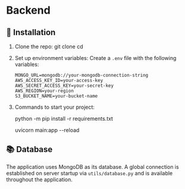 # Backend

## 🚀 Installation

1. Clone the repo:
   git clone <your-repo-url>
   cd <repo-folder>

2. Set up environment variables:
   Create a `.env` file with the following variables:
   ```
   MONGO_URL=mongodb://your-mongodb-connection-string
   AWS_ACCESS_KEY_ID=your-access-key
   AWS_SECRET_ACCESS_KEY=your-secret-key
   AWS_REGION=your-region
   S3_BUCKET_NAME=your-bucket-name
   ```

3. Commands to start your project:

   python -m pip install -r requirements.txt

   uvicorn main:app --reload

## 📚 Database 
The application uses MongoDB as its database. A global connection is established on server startup via `utils/database.py` and is available throughout the application.
